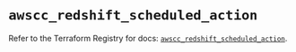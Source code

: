 # `awscc_redshift_scheduled_action`

Refer to the Terraform Registry for docs: [`awscc_redshift_scheduled_action`](https://registry.terraform.io/providers/hashicorp/awscc/0.70.0/docs/resources/redshift_scheduled_action).
